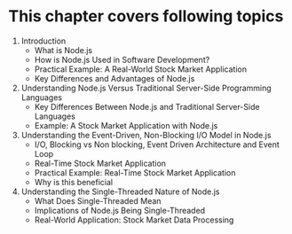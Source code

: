 # This chapter covers following topics

1. Introduction
    - What is Node.js
    - How is Node.js Used in Software Development?
    - Practical Example: A Real-World Stock Market Application
    - Key Differences and Advantages of Node.js
2. Understanding Node.js Versus Traditional Server-Side Programming Languages
    - Key Differences Between Node.js and Traditional Server-Side Languages
    - Example: A Stock Market Application with Node.js
3. Understanding the Event-Driven, Non-Blocking I/O Model in Node.js
    - I/O, Blocking vs Non blocking, Event Driven Architecture and Event Loop
    - Real-Time Stock Market Application
    - Practical Example: Real-Time Stock Market Application
    - Why is this beneficial
4. Understanding the Single-Threaded Nature of Node.js
    - What Does Single-Threaded Mean
    - Implications of Node.js Being Single-Threaded
    - Real-World Application: Stock Market Data Processing

